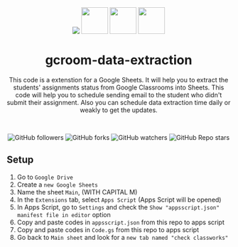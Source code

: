 <div align="center">

<img src="https://skillicons.dev/icons?i=js" />
<img
src="https://www.gstatic.com/images/branding/product/2x/sheets_96dp.png"
width="60px"/>
<img
src="https://www.gstatic.com/images/branding/product/2x/classroom_96dp.png"
width="60px"/>
<img
src="https://www.gstatic.com/images/branding/product/2x/gmail_96dp.png"
width="60px"/>

# gcroom-data-extraction
This code is a extenstion for a Google Sheets. It will help you to extract the students' assignments status from Google Classrooms into Sheets.
This code will help you to schedule sending email to the student who didn't submit their assignment.
Also you can schedule data extraction time daily or weakly to get the updates.

<br/>

![GitHub followers](https://img.shields.io/github/followers/errixed)
![GitHub forks](https://img.shields.io/github/forks/errixed/groom-data-extraction)
![GitHub watchers](https://img.shields.io/github/watchers/errixed/groom-data-extraction)
![GitHub Repo stars](https://img.shields.io/github/stars/errixed/groom-data-extraction)

</div>


## Setup
1. Go to `Google Drive`
2. Create a `new Google Sheets`
3. Name the sheet `Main`, (WITH CAPITAL M)
5. In the `Extensions` tab, select `Apps Script` (Apps Script will be opened)
6. In Apps Script, go to `Settings` and check the `Show "appsscript.json" manifest file in editor` option
7. Copy and paste codes in `appsscript.json` from this repo to apps script
8. Copy and paste codes in `Code.gs` from this repo to apps script
9. Go back to `Main sheet` and look for a `new tab named "check classworks"`

